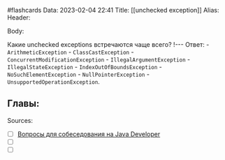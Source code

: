 #flashcards
Data: 2023-02-04 22:41
Title: [[unchecked exception]]
Alias:
Header:




Body:



Какие unchecked exceptions встречаются чаще всего?
!---
Ответ:
	- `ArithmeticException`
	- `ClassCastException`
	- `ConcurrentModificationException`
	- `IllegalArgumentException`
	- `IllegalStateException`
	- `IndexOutOfBoundsException`
	- `NoSuchElementException`
	- `NullPointerException`
	- `UnsupportedOperationException`.
<!--SR:!2023-03-11,3,250-->




Главы:
-


Sources:
- [ ] [Вопросы для собеседования на Java Developer](https://github.com/enhorse/java-interview/blob/master/README.md#%D0%9E%D0%9E%D0%9F)
- [ ] []()
- [ ] []()
